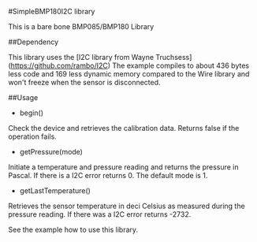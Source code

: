#SimpleBMP180I2C library

This is a bare bone BMP085/BMP180 Library

##Dependency

This library uses the [I2C library from Wayne Truchsess] (https://github.com/rambo/I2C)
The example compiles to about 436 bytes less code and 169 less dynamic memory compared to the Wire library and won't freeze when the sensor is disconnected.

##Usage

* begin()

 Check the device and retrieves the calibration data.  Returns false if the operation fails.

* getPressure(mode)

 Initiate a temperature and pressure reading and returns the pressure in Pascal.  If there is a I2C error returns 0.  The default mode is 1.

* getLastTemperature()

 Retrieves the sensor temperature in deci Celsius as measured during the pressure reading.  If there was
a I2C error returns -2732.

See the example how to use this library.

 
